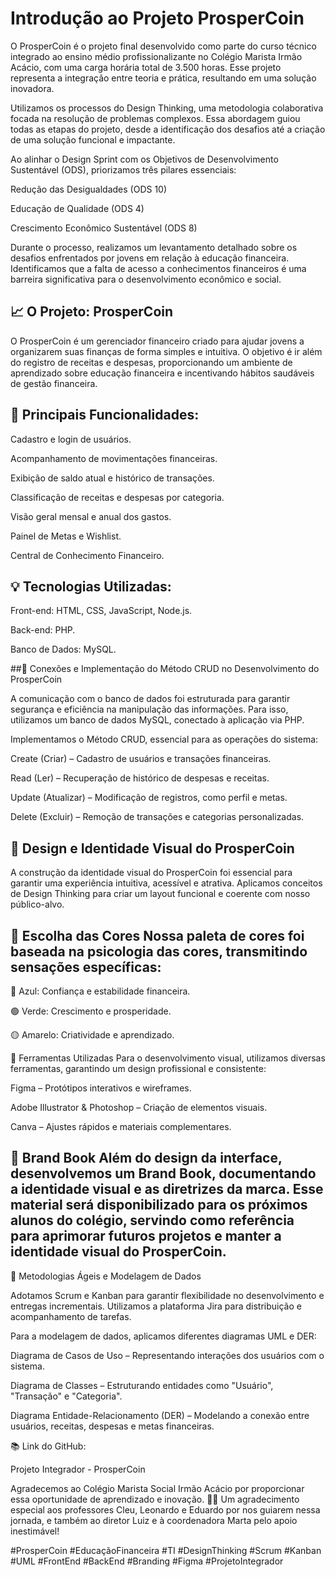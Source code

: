 # Introdução ao Projeto ProsperCoin

O ProsperCoin é o projeto final desenvolvido como parte do curso técnico integrado ao ensino médio profissionalizante no Colégio Marista Irmão Acácio, com uma carga horária total de 3.500 horas. Esse projeto representa a integração entre teoria e prática, resultando em uma solução inovadora.

Utilizamos os processos do Design Thinking, uma metodologia colaborativa focada na resolução de problemas complexos. Essa abordagem guiou todas as etapas do projeto, desde a identificação dos desafios até a criação de uma solução funcional e impactante.

Ao alinhar o Design Sprint com os Objetivos de Desenvolvimento Sustentável (ODS), priorizamos três pilares essenciais:

Redução das Desigualdades (ODS 10)

Educação de Qualidade (ODS 4)

Crescimento Econômico Sustentável (ODS 8)

Durante o processo, realizamos um levantamento detalhado sobre os desafios enfrentados por jovens em relação à educação financeira. Identificamos que a falta de acesso a conhecimentos financeiros é uma barreira significativa para o desenvolvimento econômico e social.



## 📈 O Projeto: ProsperCoin

O ProsperCoin é um gerenciador financeiro criado para ajudar jovens a organizarem suas finanças de forma simples e intuitiva. O objetivo é ir além do registro de receitas e despesas, proporcionando um ambiente de aprendizado sobre educação financeira e incentivando hábitos saudáveis de gestão financeira.

## 📅 Principais Funcionalidades:

Cadastro e login de usuários.

Acompanhamento de movimentações financeiras.

Exibição de saldo atual e histórico de transações.

Classificação de receitas e despesas por categoria.

Visão geral mensal e anual dos gastos.

Painel de Metas e Wishlist.

Central de Conhecimento Financeiro.

## 💡 Tecnologias Utilizadas:

Front-end: HTML, CSS, JavaScript, Node.js.

Back-end: PHP.

Banco de Dados: MySQL.

##🔧 Conexões e Implementação do Método CRUD no Desenvolvimento do ProsperCoin

A comunicação com o banco de dados foi estruturada para garantir segurança e eficiência na manipulação das informações. Para isso, utilizamos um banco de dados MySQL, conectado à aplicação via PHP.

Implementamos o Método CRUD, essencial para as operações do sistema:

Create (Criar) – Cadastro de usuários e transações financeiras.

Read (Ler) – Recuperação de histórico de despesas e receitas.

Update (Atualizar) – Modificação de registros, como perfil e metas.

Delete (Excluir) – Remoção de transações e categorias personalizadas.

## 🎨 Design e Identidade Visual do ProsperCoin

A construção da identidade visual do ProsperCoin foi essencial para garantir uma experiência intuitiva, acessível e atrativa. Aplicamos conceitos de Design Thinking para criar um layout funcional e coerente com nosso público-alvo.

## 🌈 Escolha das Cores Nossa paleta de cores foi baseada na psicologia das cores, transmitindo sensações específicas:

🔵 Azul: Confiança e estabilidade financeira.

🟢 Verde: Crescimento e prosperidade.

🟡 Amarelo: Criatividade e aprendizado.

🔧 Ferramentas Utilizadas Para o desenvolvimento visual, utilizamos diversas ferramentas, garantindo um design profissional e consistente:

Figma – Protótipos interativos e wireframes.

Adobe Illustrator & Photoshop – Criação de elementos visuais.

Canva – Ajustes rápidos e materiais complementares.

## 📖 Brand Book Além do design da interface, desenvolvemos um Brand Book, documentando a identidade visual e as diretrizes da marca. Esse material será disponibilizado para os próximos alunos do colégio, servindo como referência para aprimorar futuros projetos e manter a identidade visual do ProsperCoin.

🎩 Metodologias Ágeis e Modelagem de Dados

Adotamos Scrum e Kanban para garantir flexibilidade no desenvolvimento e entregas incrementais. Utilizamos a plataforma Jira para distribuição e acompanhamento de tarefas.

Para a modelagem de dados, aplicamos diferentes diagramas UML e DER:

Diagrama de Casos de Uso – Representando interações dos usuários com o sistema.

Diagrama de Classes – Estruturando entidades como "Usuário", "Transação" e "Categoria".

Diagrama Entidade-Relacionamento (DER) – Modelando a conexão entre usuários, receitas, despesas e metas financeiras.

📚 Link do GitHub:

Projeto Integrador - ProsperCoin

Agradecemos ao Colégio Marista Social Irmão Acácio por proporcionar essa oportunidade de aprendizado e inovação. 👨‍🎓 Um agradecimento especial aos professores Cleu, Leonardo e Eduardo por nos guiarem nessa jornada, e também ao diretor Luiz e à coordenadora Marta pelo apoio inestimável!

#ProsperCoin #EducaçãoFinanceira #TI #DesignThinking #Scrum #Kanban #UML #FrontEnd #BackEnd #Branding #Figma #ProjetoIntegrador
